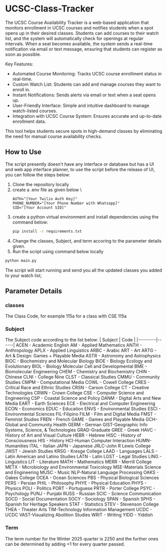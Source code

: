 ﻿# UCSC-Class-Tracker
The UCSC Course Availability Tracker is a web-based application that monitors enrollment in UCSC courses and notifies students when a spot opens up in their desired classes. Students can add courses to their watch list, and the system will automatically check for openings at regular intervals. When a seat becomes available, the system sends a real-time notification via email or text message, ensuring that students can register as soon as possible.

Key Features:
- Automated Course Monitoring: Tracks UCSC course enrollment status in real-time.
- Custom Watch List: Students can add and manage courses they want to enroll in.
- Instant Notifications: Sends alerts via email or text when a seat opens up.
- User-Friendly Interface: Simple and intuitive dashboard to manage watch-listed courses.
- Integration with UCSC Course System: Ensures accurate and up-to-date enrollment data.

This tool helps students secure spots in high-demand classes by eliminating the need for manual course availability checks.

## How to Use
The script presently doesn't have any interface or database but has a UI and web app interface planner, to use the script before the release of UI, you can follow the steps below:
1. Clone the repository locally
2. create a .env file as given below \
   ```
   AUTH="[Your Twilio Auth Key]"
   PHONE_NUMBER="[Your Phone Number with Whatsapp]"
   SID="[Your Account SID]"
   ```
3. create a python virtual environment and install dependencies using the command below:
   ```bash
   pip install -r requirements.txt
   ```
4. Change the classes, Subject, and term accoring to the parameter details given.
5. Run the script using command below locally
  ```bash
  python main.py
  ```

The script will start running and send you all the updated classes you added to your watch list;

## Parameter Details
### classes
 The Class Code, for example 115a for a class with CSE 115a
### Subject
The Subject code according to the list below:
| Subject | Code |
|---------|------|
ACEN - Academic English
AM - Applied Mathematics
ANTH - Anthropology
APLX - Applied Linguistics
ARBC - Arabic
ART - Art
ARTG - Art & Design: Games + Playable Media
ASTR - Astronomy and Astrophysics
BIOC - Biochemistry and Molecular Biology
BIOE - Biology Ecology and Evolutionary
BIOL - Biology Molecular Cell and Developmental
BME - Biomolecular Engineering
CHEM - Chemistry and Biochemistry
CHIN - Chinese
CLNI - College Nine
CLST - Classical Studies
CMMU - Community Studies
CMPM - Computational Media
COWL - Cowell College
CRES - Critical Race and Ethnic Studies
CRSN - Carson College
CT - Creative Technologies
CRWN - Crown College
CSE - Computer Science and Engineering
CSP - Coastal Science and Policy
DANM - Digital Arts and New Media
EART - Earth Sciences
ECE - Electrical and Computer Engineering
ECON - Economics
EDUC - Education
ENVS - Environmental Studies
ESCI - Environmental Sciences
FIL-Filipino
FILM - Film and Digital Media
FMST - Feminist Studies
FREN - French
GAME - Games and Playable Media
GCH-Global and Community Health
GERM - German
GIST-Geographic Info Systems, Science, & Technologies
GRAD-Graduate
GREE - Greek
HAVC - History of Art and Visual Culture
HEBR - Hebrew
HISC - History of Consciousness
HIS - History
HCI-Human Computer Interaction
HUMN-Humanities
ITAL - Italian
JAPN - Japanese
JRLC-John R Lewis College
JWST - Jewish Studies
KRSG - Kresge College
LAAD - Languages
LALS - Latin American and Latino Studies
LATN - Latin
LGST - Legal Studies
LING - Linguistics
LIT - Literature
MATH - Mathematics
MERR - Merrill College
METX - Microbiology and Environmental Toxicology
MSE-Materials Science and Engineering
MUSC - Music
NLP-Natural Language Processing
OAKS - Oakes College
OCEA - Ocean Sciences
PBS - Physical Biological Sciences
PERS - Persian
PHIL - Philosophy
PHYE - Physical Education
PHYS - Physics
POLI - Politics
PORT - Portuguese
PRTR - Porter College
PSYC - Psychology
PUNJ - Punjabi
RUSS - Russian
SCIC - Science Communication
SOCD - Social Documentation
SOCY - Sociology
SPAN - Spanish
SPHS - Spanish for Heritage Speakers
STAT - Statistics
STEV - Stevenson College
THEA - Theater Arts
TIM-Technology Information Management
UCDC - UCDC
VAST-Visualizing Abolition Studies
WRIT - Writing
YIDD - Yiddish

### Term
The term number for the Winter 2025 quarter is 2250 and the further ones can be determined by adding +1 for every quarter passed.
